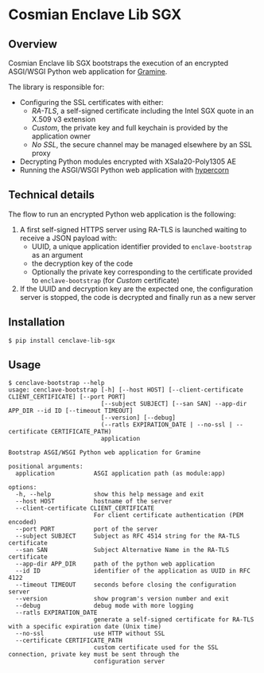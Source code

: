 # Cosmian Enclave Lib SGX

## Overview

Cosmian Enclave lib SGX bootstraps the execution of an encrypted ASGI/WSGI Python web application for [Gramine](https://gramine.readthedocs.io/).

The library is responsible for:

- Configuring the SSL certificates with either:
  - *RA-TLS*, a self-signed certificate including the Intel SGX quote in an X.509 v3 extension
  - *Custom*, the private key and full keychain is provided by the application owner
  - *No SSL*, the secure channel may be managed elsewhere by an SSL proxy
- Decrypting Python modules encrypted with XSala20-Poly1305 AE
- Running the ASGI/WSGI Python web application with [hypercorn](https://pgjones.gitlab.io/hypercorn/)

## Technical details

The flow to run an encrypted Python web application is the following:

1. A first self-signed HTTPS server using RA-TLS is launched waiting to receive a JSON payload with:
   - UUID, a unique application identifier provided to `enclave-bootstrap` as an argument
   - the decryption key of the code
   - Optionally the private key corresponding to the certificate provided to `enclave-bootstrap` (for *Custom* certificate)
2. If the UUID and decryption key are the expected one, the configuration server is stopped, the code is decrypted and finally run as a new server


## Installation 

```console
$ pip install cenclave-lib-sgx
```

## Usage

```console
$ cenclave-bootstrap --help
usage: cenclave-bootstrap [-h] [--host HOST] [--client-certificate CLIENT_CERTIFICATE] [--port PORT]
                          [--subject SUBJECT] [--san SAN] --app-dir APP_DIR --id ID [--timeout TIMEOUT]
                          [--version] [--debug]
                          (--ratls EXPIRATION_DATE | --no-ssl | --certificate CERTIFICATE_PATH)
                          application

Bootstrap ASGI/WSGI Python web application for Gramine

positional arguments:
  application           ASGI application path (as module:app)

options:
  -h, --help            show this help message and exit
  --host HOST           hostname of the server
  --client-certificate CLIENT_CERTIFICATE
                        For client certificate authentication (PEM encoded)
  --port PORT           port of the server
  --subject SUBJECT     Subject as RFC 4514 string for the RA-TLS certificate
  --san SAN             Subject Alternative Name in the RA-TLS certificate
  --app-dir APP_DIR     path of the python web application
  --id ID               identifier of the application as UUID in RFC 4122
  --timeout TIMEOUT     seconds before closing the configuration server
  --version             show program's version number and exit
  --debug               debug mode with more logging
  --ratls EXPIRATION_DATE
                        generate a self-signed certificate for RA-TLS with a specific expiration date (Unix time)
  --no-ssl              use HTTP without SSL
  --certificate CERTIFICATE_PATH
                        custom certificate used for the SSL connection, private key must be sent through the
                        configuration server
```
